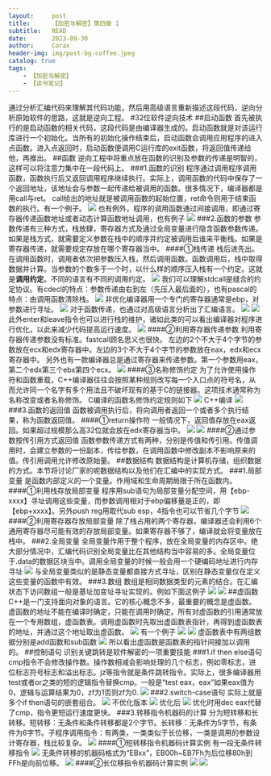 ```yaml
---
layout:     post
title:      【加密与解密】第四章 1
subtitle:   READ
date:       2023-09-30
author:     Corax
header-img: img/post-bg-coffee.jpeg
catalog: true
tags:
    - 【加密与解密】
    - 【读书笔记】
---
```


通过分析汇编代码来理解其代码功能，然后用高级语言重新描述这段代码，逆向分析原始软件的思路，这就是逆向工程。
#32位软件逆向技术
##启动函数
首先被执行的是启动函数的相关代码，这段代码是由编译器生成的。启动函数就是对该运行库进行一个初始化。当所有的初始化操作结束后，启动函数会调用应用程序的进入点函数。进入点返回时，启动函数便调用C运行库的exit函数，将返回值传递给他，再推出。
##函数
逆向工程中将重点放在函数的识别及参数的传递是明智的，这样可以将注意力集中在一段代码上。
###1.函数的识别
程序通过调用程序调用函数，函数执行后又返回调用程序继续执行。实际上，调用函数的代码中保存了一个返回地址，该地址会与参数一起传递给被调用的函数。很多情况下，编译器都是用call与ret。
call给出的地址就是被调用函数的起始位置，ret命令则用于结束函数的执行。有一个例子。
![](https://typora-1321221957.cos.ap-shanghai.myqcloud.com/image1/202311021134374.png)
也有例外，程序的调用函数通过间接调用，即通过寄存器传递函数地址或者动态计算函数地址调用，也有例子
![](https://typora-1321221957.cos.ap-shanghai.myqcloud.com/image1/202311021134375.png)
###2.函数的参数
参数传递有三种方式，栈放肆，寄存器方式及通过全局变量进行隐含函数参数传递。如果是栈方式，就需要定义参数在栈中的顺序并约定被调用后谁来平衡栈。如果是寄存器传递，就需要规定存放在哪个寄存器当中。
####①栈传递
栈后进先出。在调用函数时，调用者依次把参数压入栈，然后调用函数。函数调用后，栈中取得数据并计算。当参数的个数多于一个时，以什么样的顺序压入栈有一个约定。这就是**调用约定**。不同的语言有不同的调用约定。
![](https://typora-1321221957.cos.ap-shanghai.myqcloud.com/image1/202311021134376.png)
我们可以理解stdcall是缝合的约定协议。有cdecl的特点：参数传递由右到左（先压入最后面的），也有pascal的特点：由调用函数清除栈。
![](https://typora-1321221957.cos.ap-shanghai.myqcloud.com/image1/202311021134377.png)
非优化编译器用一个专门的寄存器通常是ebp，对参数进行寻址。
![](https://typora-1321221957.cos.ap-shanghai.myqcloud.com/image1/202311021134378.png)
对于函数传递，也通过对高级语言分析出了汇编语言。
![](https://typora-1321221957.cos.ap-shanghai.myqcloud.com/image1/202311021134379.png)
![](https://typora-1321221957.cos.ap-shanghai.myqcloud.com/image1/202311021134380.png)
此外enter和leave指令也可以进行栈的维护，诸如此类的可以看出编译器对程序进行优化，以此来减少代码提高运行速度。
![](https://typora-1321221957.cos.ap-shanghai.myqcloud.com/image1/202311021134381.png)
####②利用寄存器传递参数
利用寄存器传递参数没有标准。fastcall顾名思义也很快。
左边的2个不大于4个字节的参数放在ecx和edx寄存器中。左边的3个不大于4个字节的参数放在eax，edx和ecx寄存器中。
另外也有一款编译器总是通过寄存器来传递参数。第一个参数用eax，第二个edx第三个ebx第四个ecx。
![](https://typora-1321221957.cos.ap-shanghai.myqcloud.com/image1/202311021134382.png)
####③名称修饰约定
为了允许使用操作符和函数重载，C++编译器往往会按照某种规则改写每一个入口点的符号名，从而允许同一个名字有多个用法且不破坏现有的基于C的链接器。这项技术通常称为名称改变或者名称修饰。
C编译的函数名修饰约定规则如下
![](https://typora-1321221957.cos.ap-shanghai.myqcloud.com/image1/202311021134383.png)
C++编译
![](https://typora-1321221957.cos.ap-shanghai.myqcloud.com/image1/202311021134384.png)
###3.函数的返回值
函数被调用执行后，将向调用者返回一个或者多个执行结果，称为函数返回值。
####①return操作符
一般情况下，返回值存放在eax返回。如果超过规模那么高32位就会放在edx寄存器当中。
![](https://typora-1321221957.cos.ap-shanghai.myqcloud.com/image1/202311021134386.png)
![](https://typora-1321221957.cos.ap-shanghai.myqcloud.com/image1/202311021134387.png)
####②通过参数按传引用方式返回值
函数参数传递方式有两种，分别是传值和传引用。传值调用时，会建立参数的一份副本，传给参数，在调用函数中修改副本不影响原来的值。传引用调用允许修改原始量。
##数据结构
数据结构是计算机存储，组织数据的方式。本节将讨论厂家的呢数据结构以及他们在汇编中的实现方式。
###1.局部变量
是函数内部定义的一个变量。作用域和生命周期局限于所在函数内。
####①利用栈存放局部变量
程序用sub语句为局部变量分配空间，用【ebp-xxxx】寻址调用这些变量，而参数调用相对于ebp偏移量是正的，即【ebp+xxxx】。另外push reg用取代sub esp，4指令也可以节省几个字节
![](https://typora-1321221957.cos.ap-shanghai.myqcloud.com/image1/202311021134388.png)
####②利用寄存器存放局部变量
除了栈占用的两个寄存器，编译器还会利用6个通用寄存器尽可能有效的存放局部变量。如果寄存器不够了，编译就会将变量放在栈中。
###2.全局变量
全局变量作用于整个程序，放在全局变量的内存区中。绝大部分情况中，汇编代码识别全局变量比在其他结构当中容易的多。全局变量位于.data的数据区块当中。调用全局变量的时候一般会用一个硬编码地址进行内存寻址
![](https://typora-1321221957.cos.ap-shanghai.myqcloud.com/image1/202311021134389.png)
与全局变量类似的是静态变量都直接方式寻址，区别在静态变量仅在定义这些变量的函数中有效。
###3.数组
数组是相同数据类型的元素的结合。在汇编状态下访问数组一般是基址加变址寻址实现的。例如下面这例子
![](https://typora-1321221957.cos.ap-shanghai.myqcloud.com/image1/202311021134390.png)
![](https://typora-1321221957.cos.ap-shanghai.myqcloud.com/image1/202311021134391.png)
##虚函数
C++是一门支持面向对象的语言。它的核心概念不多，最重要的概念是虚函数。虚函数的地址不能在编译时确定，只能在调用时确定。所有对虚函数的引用通常放在一个专用数组，虚函数表。调用虚函数时先取出虚函数表指针，再得到虚函数表的地址，并通过这个地址取出虚函数。
![](https://typora-1321221957.cos.ap-shanghai.myqcloud.com/image1/202311021134392.png)
有一个例子
![](https://typora-1321221957.cos.ap-shanghai.myqcloud.com/image1/202311021134393.png)
![](https://typora-1321221957.cos.ap-shanghai.myqcloud.com/image1/202311021134394.png)
虚函数表中有两组数据分别是add函数和sub函数
![](https://typora-1321221957.cos.ap-shanghai.myqcloud.com/image1/202311021134395.png)
所以看出虚函数是函数表的指针间接加以调用的。
##控制语句
识别关键跳转是软件解密的一项重要技能
###1.if then else语句
cmp指令不会修改操作数。操作数相减会影响处理的几个标志，例如零标志，进位标志符号标志和溢出标志。jz等指令就是条件跳转指令。实际上，很多编译器用test或者or之类的短的逻辑指令替换cmp。一般是“test eax，eax”如果eax值为0，逻辑与运算结果为0，zf为1否则zf为0.
![](https://typora-1321221957.cos.ap-shanghai.myqcloud.com/image1/202311021134396.png)
###2.switch-case语句
实际上就是多个if then语句的嵌套组合。
![](https://typora-1321221957.cos.ap-shanghai.myqcloud.com/image1/202311021134397.png)
不优化版本
![](https://typora-1321221957.cos.ap-shanghai.myqcloud.com/image1/202311021134398.png)
优化后
![](https://typora-1321221957.cos.ap-shanghai.myqcloud.com/image1/202311021134399.png)
优化时用dec eax代替了cmp，指令更短运行速度更快。
###3.转移指令机器码的计算
分为短转移和长转移。短转移：无条件和条件转移都是2个字节。长转移：无条件为5字节，有条件为6字节。子程序调用指令：有两类，一类类似于长位移，一类是调用的参数设计寄存器，栈比较复杂。
![](https://typora-1321221957.cos.ap-shanghai.myqcloud.com/image1/202311021134400.png)
####①短转移指令机器码计算实例
有一段无条件转移指令
![](https://typora-1321221957.cos.ap-shanghai.myqcloud.com/image1/202311021134401.png)
无条件转移的机器码格式为“EBxx”，EB00h~EB7Fh为后位移80h到FFh是向前位移。
![](https://typora-1321221957.cos.ap-shanghai.myqcloud.com/image1/202311021134402.png)
####②长位移指令机器码计算实例
![](https://typora-1321221957.cos.ap-shanghai.myqcloud.com/image1/202311021134403.png)
![](https://typora-1321221957.cos.ap-shanghai.myqcloud.com/image1/202311021134404.png)
